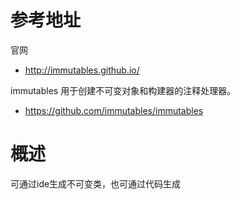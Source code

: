 # 参考地址
官网 
- http://immutables.github.io/

immutables 用于创建不可变对象和构建器的注释处理器。
- https://github.com/immutables/immutables

# 概述
可通过ide生成不可变类，也可通过代码生成